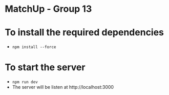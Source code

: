 # MatchUp - Group 13

# To install the required dependencies
* ```npm install --force```

# To start the server
* ```npm run dev```
* The server will be listen at http://localhost:3000

